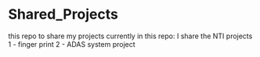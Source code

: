 # Shared_Projects
this repo to share my projects
currently in this repo:
I share the NTI projects 
  1 - finger print
  2 - ADAS system project
